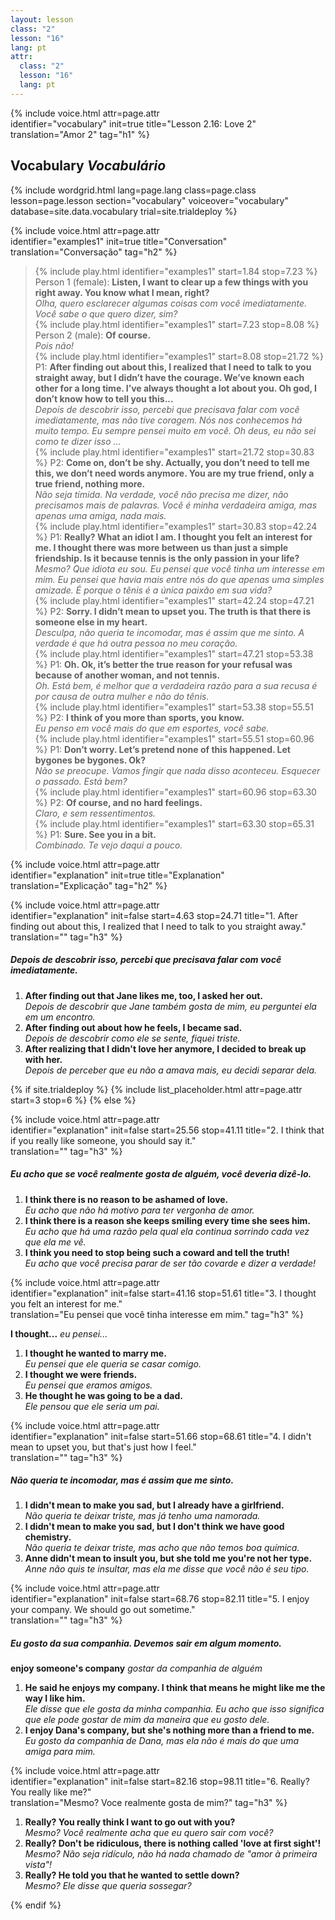 ```yaml
---
layout: lesson
class: "2"
lesson: "16"
lang: pt
attr:
  class: "2"
  lesson: "16"
  lang: pt
---
```


{%  include voice.html attr=page.attr  
	identifier="vocabulary"  init=true
	title="Lesson 2.16: Love 2"        
	translation="Amor 2"
    tag="h1" %}

## Vocabulary   *Vocabulário*


{% include wordgrid.html lang=page.lang
		class=page.class 
		lesson=page.lesson 
		section="vocabulary"
		voiceover="vocabulary"
		database=site.data.vocabulary 
		trial=site.trialdeploy %}	

{%  include voice.html attr=page.attr  
	identifier="examples1"  init=true
	title="Conversation"        
	translation="Conversação"
    tag="h2" %}

> {% include play.html identifier="examples1" start=1.84 stop=7.23 %} Person 1 (female): **Listen, I want to clear up a few things with you right away. You know what I mean, right?**   
*Olha, quero esclarecer algumas coisas com você imediatamente. Você sabe o que quero dizer, sim?*    
> {% include play.html identifier="examples1" start=7.23 stop=8.08 %} Person 2 (male): **Of course.**   
*Pois não!*   
> {% include play.html identifier="examples1" start=8.08 stop=21.72 %} P1: **After finding out about this, I realized that I need to talk to you straight away, but I didn’t have the courage. We’ve known each other for a long time. I’ve always thought a lot about you. Oh god, I don’t know how to tell you this...**   
*Depois de descobrir isso, percebi que precisava falar com você imediatamente, mas não tive coragem. Nós nos conhecemos há muito tempo. Eu sempre pensei muito em você. Oh deus, eu não sei como te dizer isso ...*    
> {% include play.html identifier="examples1" start=21.72 stop=30.83 %} P2: **Come on, don’t be shy. Actually, you don’t need to tell me this, we don’t need words anymore. You are my true friend, only a true friend, nothing more.**   
*Não seja tímida. Na verdade, você não precisa me dizer, não precisamos mais de palavras. Você é minha verdadeira amiga, mas apenas uma amiga, nada mais.*  
> {% include play.html identifier="examples1" start=30.83 stop=42.24 %} P1: **Really? What an idiot I am. I thought you felt an interest for me. I thought there was more between us than just a simple friendship. Is it because tennis is the only passion in your life?**   
*Mesmo? Que idiota eu sou. Eu pensei que você tinha um interesse em mim. Eu pensei que havia mais entre nós do que apenas uma simples amizade. É porque o tênis é a única paixão em sua vida?*   
> {% include play.html identifier="examples1" start=42.24 stop=47.21 %} P2: **Sorry. I didn’t mean to upset you. The truth is that there is someone else in my heart.**    
*Desculpa, não queria te incomodar, mas é assim que me sinto. A verdade é que há outra pessoa no meu coração.*    
> {% include play.html identifier="examples1" start=47.21 stop=53.38 %} P1: **Oh. Ok, it’s better the true reason for your refusal was because of another woman, and not tennis.**    
*Oh. Está bem, é melhor que a verdadeira razão para a sua recusa é por causa de outra mulher e não do tênis.*   
> {% include play.html identifier="examples1" start=53.38 stop=55.51 %} P2: **I think of you more than sports, you know.**  
*Eu penso em você mais do que em esportes, você sabe.*    
> {% include play.html identifier="examples1" start=55.51 stop=60.96 %} P1: **Don’t worry. Let’s pretend none of this happened. Let bygones be bygones. Ok?**    
*Não se preocupe. Vamos fingir que nada disso aconteceu. Esquecer o passado. Está bem?*    
> {% include play.html identifier="examples1" start=60.96 stop=63.30 %} P2: **Of course, and no hard feelings.**   
*Claro, e sem ressentimentos.*     
> {% include play.html identifier="examples1" start=63.30 stop=65.31 %} P1: **Sure. See you in a bit.**    
*Combinado. Te vejo daqui a pouco.*    

{%  include voice.html attr=page.attr  
	identifier="explanation"  init=true
	title="Explanation"        
	translation="Explicação"
    tag="h2" %}

{%  include voice.html attr=page.attr  
	identifier="explanation"  init=false start=4.63 stop=24.71
	title="1. After finding out about this, I realized that I need to talk to you straight away."        
	translation=""
    tag="h3" %}
##### *Depois de descobrir isso, percebi que precisava falar com você imediatamente.*
1. **After finding out that Jane likes me, too, I asked her out.**  
*Depois de descobrir que Jane também gosta de mim, eu perguntei ela em um encontro.*     
2. **After finding out about how he feels, I became sad.**  
*Depois de descobrir como ele se sente, fiquei triste.*    
3. **After realizing that I didn't love her anymore, I decided to break up with her.**  
*Depois de perceber que eu não a amava mais, eu decidi separar dela.*    

{% if site.trialdeploy %}
  {% include list_placeholder.html  attr=page.attr     start=3 stop=6 %}
  {% else %}

{%  include voice.html attr=page.attr  
	identifier="explanation"  init=false start=25.56 stop=41.11
	title="2. I think that if you really like someone, you should say it."        
	translation=""
    tag="h3" %}
##### *Eu acho que se você realmente gosta de alguém, você deveria dizê-lo.*
1. **I think there is no reason to be ashamed of love.**  
*Eu acho que não há motivo para ter vergonha de amor.*    
2. **I think there is a reason she keeps smiling every time she sees him.**   
*Eu acho que há uma razão pela qual ela continua sorrindo cada vez que ela me vê.*   
3. **I think you need to stop being such a coward and tell the truth!**  
*Eu acho que você precisa parar de ser tão covarde e dizer a verdade!*    

{%  include voice.html attr=page.attr  
	identifier="explanation"  init=false start=41.16 stop=51.61
	title="3. I thought you felt an interest for me."        
	translation="Eu pensei que você tinha interesse em mim."
    tag="h3" %}

**I thought...**     *eu pensei...*

1. **I thought he wanted to marry me.**  
*Eu pensei que ele queria se casar comigo.*    
2. **I thought we were friends.**  
*Eu pensei que eramos amigos.*   
3. **He thought he was going to be a dad.**  
*Ele pensou que ele seria um pai.*   

{%  include voice.html attr=page.attr  
	identifier="explanation"  init=false start=51.66 stop=68.61
	title="4. I didn't mean to upset you, but that's just how I feel."        
	translation=""
    tag="h3" %}
##### *Não queria te incomodar, mas é assim que me sinto.*
1. **I didn't mean to make you sad, but I already have a girlfriend.**  
*Não queria te deixar triste, mas já tenho uma namorada.*   
2. **I didn't mean to make you sad, but I don't think we have good chemistry.**  
*Não queria te deixar triste, mas acho que não temos boa química.*   
3. **Anne didn't mean to insult you, but she told me you're not her type.**  
*Anne não quis te insultar, mas ela me disse que você não é seu tipo.*   

{%  include voice.html attr=page.attr  
	identifier="explanation"  init=false start=68.76 stop=82.11
	title="5. I enjoy your company. We should go out sometime."        
	translation=""
    tag="h3" %}
##### *Eu gosto da sua companhia. Devemos sair em algum momento.*
**enjoy someone's company**     *gostar da companhia de alguém*

1. **He said he enjoys my company. I think that means he might like me the way I like him.**  
*Ele disse que ele gosta da minha companhia. Eu acho que isso significa que ele pode gostar de mim da maneira que eu gosto dele.*    
2. **I enjoy Dana's company, but she's nothing more than a friend to me.**  
*Eu gosto da companhia de Dana, mas ela não é mais do que uma amiga para mim.*    

{%  include voice.html attr=page.attr  
	identifier="explanation"  init=false start=82.16 stop=98.11
	title="6. Really? You really like me?"        
	translation="Mesmo? Voce realmente gosta de mim?"
    tag="h3" %}

1. **Really? You really think I want to go out with you?**  
*Mesmo? Você realmente acha que eu quero sair com você?*    
2. **Really? Don't be ridiculous, there is nothing called 'love at first sight'!**  
*Mesmo? Não seja ridículo, não há nada chamado de "amor à primeira vista"!*
3. **Really? He told you that he wanted to settle down?**  
*Mesmo? Ele disse que queria sossegar?*   


{% endif %}
